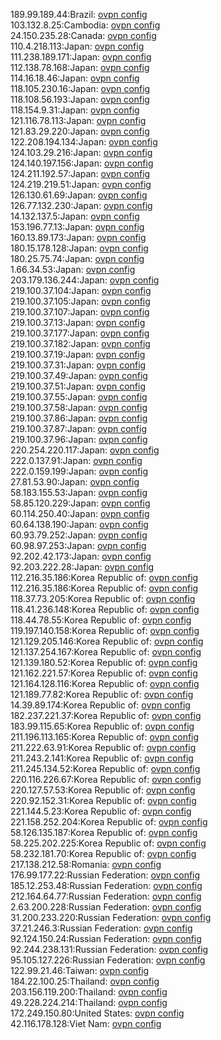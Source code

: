 189.99.189.44:Brazil: [ovpn config](vpn/189_99_189_44.ovpn)  
103.132.8.25:Cambodia: [ovpn config](vpn/103_132_8_25.ovpn)  
24.150.235.28:Canada: [ovpn config](vpn/24_150_235_28.ovpn)  
110.4.218.113:Japan: [ovpn config](vpn/110_4_218_113.ovpn)  
111.238.189.171:Japan: [ovpn config](vpn/111_238_189_171.ovpn)  
112.138.78.168:Japan: [ovpn config](vpn/112_138_78_168.ovpn)  
114.16.18.46:Japan: [ovpn config](vpn/114_16_18_46.ovpn)  
118.105.230.16:Japan: [ovpn config](vpn/118_105_230_16.ovpn)  
118.108.56.193:Japan: [ovpn config](vpn/118_108_56_193.ovpn)  
118.154.9.31:Japan: [ovpn config](vpn/118_154_9_31.ovpn)  
121.116.78.113:Japan: [ovpn config](vpn/121_116_78_113.ovpn)  
121.83.29.220:Japan: [ovpn config](vpn/121_83_29_220.ovpn)  
122.208.194.134:Japan: [ovpn config](vpn/122_208_194_134.ovpn)  
124.103.29.216:Japan: [ovpn config](vpn/124_103_29_216.ovpn)  
124.140.197.156:Japan: [ovpn config](vpn/124_140_197_156.ovpn)  
124.211.192.57:Japan: [ovpn config](vpn/124_211_192_57.ovpn)  
124.219.219.51:Japan: [ovpn config](vpn/124_219_219_51.ovpn)  
126.130.61.69:Japan: [ovpn config](vpn/126_130_61_69.ovpn)  
126.77.132.230:Japan: [ovpn config](vpn/126_77_132_230.ovpn)  
14.132.137.5:Japan: [ovpn config](vpn/14_132_137_5.ovpn)  
153.196.77.13:Japan: [ovpn config](vpn/153_196_77_13.ovpn)  
160.13.89.173:Japan: [ovpn config](vpn/160_13_89_173.ovpn)  
180.15.178.128:Japan: [ovpn config](vpn/180_15_178_128.ovpn)  
180.25.75.74:Japan: [ovpn config](vpn/180_25_75_74.ovpn)  
1.66.34.53:Japan: [ovpn config](vpn/1_66_34_53.ovpn)  
203.179.136.244:Japan: [ovpn config](vpn/203_179_136_244.ovpn)  
219.100.37.104:Japan: [ovpn config](vpn/219_100_37_104.ovpn)  
219.100.37.105:Japan: [ovpn config](vpn/219_100_37_105.ovpn)  
219.100.37.107:Japan: [ovpn config](vpn/219_100_37_107.ovpn)  
219.100.37.13:Japan: [ovpn config](vpn/219_100_37_13.ovpn)  
219.100.37.177:Japan: [ovpn config](vpn/219_100_37_177.ovpn)  
219.100.37.182:Japan: [ovpn config](vpn/219_100_37_182.ovpn)  
219.100.37.19:Japan: [ovpn config](vpn/219_100_37_19.ovpn)  
219.100.37.31:Japan: [ovpn config](vpn/219_100_37_31.ovpn)  
219.100.37.49:Japan: [ovpn config](vpn/219_100_37_49.ovpn)  
219.100.37.51:Japan: [ovpn config](vpn/219_100_37_51.ovpn)  
219.100.37.55:Japan: [ovpn config](vpn/219_100_37_55.ovpn)  
219.100.37.58:Japan: [ovpn config](vpn/219_100_37_58.ovpn)  
219.100.37.86:Japan: [ovpn config](vpn/219_100_37_86.ovpn)  
219.100.37.87:Japan: [ovpn config](vpn/219_100_37_87.ovpn)  
219.100.37.96:Japan: [ovpn config](vpn/219_100_37_96.ovpn)  
220.254.220.117:Japan: [ovpn config](vpn/220_254_220_117.ovpn)  
222.0.137.91:Japan: [ovpn config](vpn/222_0_137_91.ovpn)  
222.0.159.199:Japan: [ovpn config](vpn/222_0_159_199.ovpn)  
27.81.53.90:Japan: [ovpn config](vpn/27_81_53_90.ovpn)  
58.183.155.53:Japan: [ovpn config](vpn/58_183_155_53.ovpn)  
58.85.120.229:Japan: [ovpn config](vpn/58_85_120_229.ovpn)  
60.114.250.40:Japan: [ovpn config](vpn/60_114_250_40.ovpn)  
60.64.138.190:Japan: [ovpn config](vpn/60_64_138_190.ovpn)  
60.93.79.252:Japan: [ovpn config](vpn/60_93_79_252.ovpn)  
60.98.97.253:Japan: [ovpn config](vpn/60_98_97_253.ovpn)  
92.202.42.173:Japan: [ovpn config](vpn/92_202_42_173.ovpn)  
92.203.222.28:Japan: [ovpn config](vpn/92_203_222_28.ovpn)  
112.216.35.186:Korea Republic of: [ovpn config](vpn/112_216_35_186.ovpn)  
112.216.35.186:Korea Republic of: [ovpn config](vpn/112_216_35_186.ovpn)  
118.37.73.205:Korea Republic of: [ovpn config](vpn/118_37_73_205.ovpn)  
118.41.236.148:Korea Republic of: [ovpn config](vpn/118_41_236_148.ovpn)  
118.44.78.55:Korea Republic of: [ovpn config](vpn/118_44_78_55.ovpn)  
119.197.140.158:Korea Republic of: [ovpn config](vpn/119_197_140_158.ovpn)  
121.129.205.146:Korea Republic of: [ovpn config](vpn/121_129_205_146.ovpn)  
121.137.254.167:Korea Republic of: [ovpn config](vpn/121_137_254_167.ovpn)  
121.139.180.52:Korea Republic of: [ovpn config](vpn/121_139_180_52.ovpn)  
121.162.221.57:Korea Republic of: [ovpn config](vpn/121_162_221_57.ovpn)  
121.164.128.116:Korea Republic of: [ovpn config](vpn/121_164_128_116.ovpn)  
121.189.77.82:Korea Republic of: [ovpn config](vpn/121_189_77_82.ovpn)  
14.39.89.174:Korea Republic of: [ovpn config](vpn/14_39_89_174.ovpn)  
182.237.221.37:Korea Republic of: [ovpn config](vpn/182_237_221_37.ovpn)  
183.99.115.65:Korea Republic of: [ovpn config](vpn/183_99_115_65.ovpn)  
211.196.113.165:Korea Republic of: [ovpn config](vpn/211_196_113_165.ovpn)  
211.222.63.91:Korea Republic of: [ovpn config](vpn/211_222_63_91.ovpn)  
211.243.2.141:Korea Republic of: [ovpn config](vpn/211_243_2_141.ovpn)  
211.245.134.52:Korea Republic of: [ovpn config](vpn/211_245_134_52.ovpn)  
220.116.226.67:Korea Republic of: [ovpn config](vpn/220_116_226_67.ovpn)  
220.127.57.53:Korea Republic of: [ovpn config](vpn/220_127_57_53.ovpn)  
220.92.152.31:Korea Republic of: [ovpn config](vpn/220_92_152_31.ovpn)  
221.144.5.23:Korea Republic of: [ovpn config](vpn/221_144_5_23.ovpn)  
221.158.252.204:Korea Republic of: [ovpn config](vpn/221_158_252_204.ovpn)  
58.126.135.187:Korea Republic of: [ovpn config](vpn/58_126_135_187.ovpn)  
58.225.202.225:Korea Republic of: [ovpn config](vpn/58_225_202_225.ovpn)  
58.232.181.70:Korea Republic of: [ovpn config](vpn/58_232_181_70.ovpn)  
217.138.212.58:Romania: [ovpn config](vpn/217_138_212_58.ovpn)  
176.99.177.22:Russian Federation: [ovpn config](vpn/176_99_177_22.ovpn)  
185.12.253.48:Russian Federation: [ovpn config](vpn/185_12_253_48.ovpn)  
212.164.64.77:Russian Federation: [ovpn config](vpn/212_164_64_77.ovpn)  
2.63.200.228:Russian Federation: [ovpn config](vpn/2_63_200_228.ovpn)  
31.200.233.220:Russian Federation: [ovpn config](vpn/31_200_233_220.ovpn)  
37.21.246.3:Russian Federation: [ovpn config](vpn/37_21_246_3.ovpn)  
92.124.150.24:Russian Federation: [ovpn config](vpn/92_124_150_24.ovpn)  
92.244.238.131:Russian Federation: [ovpn config](vpn/92_244_238_131.ovpn)  
95.105.127.226:Russian Federation: [ovpn config](vpn/95_105_127_226.ovpn)  
122.99.21.46:Taiwan: [ovpn config](vpn/122_99_21_46.ovpn)  
184.22.100.25:Thailand: [ovpn config](vpn/184_22_100_25.ovpn)  
203.156.119.200:Thailand: [ovpn config](vpn/203_156_119_200.ovpn)  
49.228.224.214:Thailand: [ovpn config](vpn/49_228_224_214.ovpn)  
172.249.150.80:United States: [ovpn config](vpn/172_249_150_80.ovpn)  
42.116.178.128:Viet Nam: [ovpn config](vpn/42_116_178_128.ovpn)  
